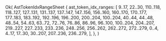 Ok(
    AstTokenIdxRangeSheet {
        ast_token_idx_ranges: [
            9..17,
            22..30,
            110..118,
            118..127,
            127..131,
            131..137,
            137..147,
            147..156,
            156..160,
            160..170,
            170..177,
            177..183,
            183..192,
            192..196,
            196..200,
            200..204,
            100..204,
            40..44,
            44..48,
            48..54,
            54..63,
            63..72,
            72..76,
            76..86,
            86..96,
            96..100,
            100..204,
            204..207,
            219..227,
            227..233,
            233..236,
            248..256,
            256..262,
            262..272,
            272..279,
            0..4,
            4..17,
            17..30,
            30..207,
            207..236,
            236..279,
        ],
    },
)